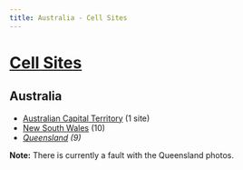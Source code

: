 ```yaml
---
title: Australia - Cell Sites
---
```


# [Cell Sites](../)

## Australia

* [Australian Capital Territory](./act) (1 site)
* [New South Wales](./nsw) (10)
* *[Queensland](./qld) (9)*

**Note:** There is currently a fault with the Queensland photos.
